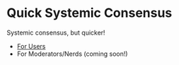 # Quick Systemic Consensus

Systemic consensus, but quicker!

* [For Users](./1QuickSysconForUsers.md)
* For Moderators/Nerds (coming soon!)


